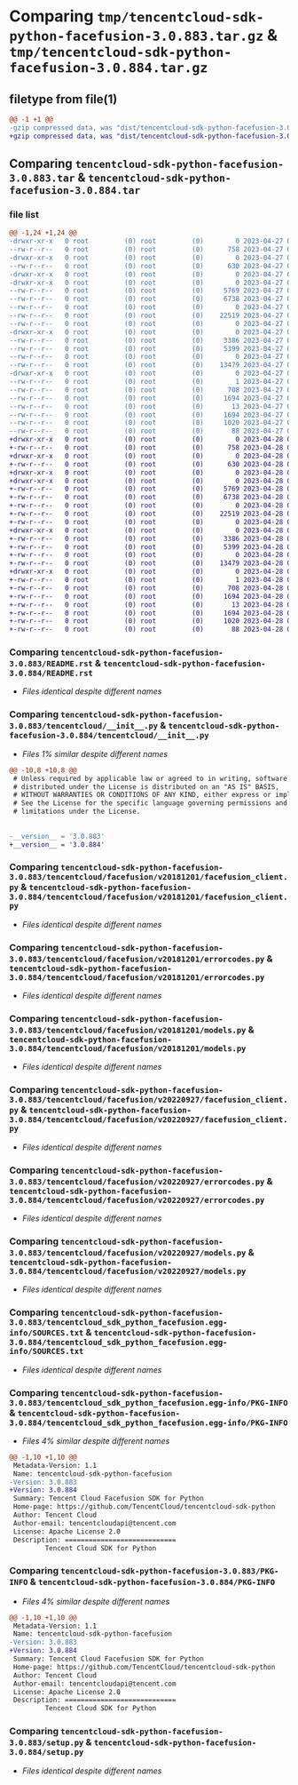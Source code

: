 # Comparing `tmp/tencentcloud-sdk-python-facefusion-3.0.883.tar.gz` & `tmp/tencentcloud-sdk-python-facefusion-3.0.884.tar.gz`

## filetype from file(1)

```diff
@@ -1 +1 @@
-gzip compressed data, was "dist/tencentcloud-sdk-python-facefusion-3.0.883.tar", last modified: Thu Apr 27 00:33:00 2023, max compression
+gzip compressed data, was "dist/tencentcloud-sdk-python-facefusion-3.0.884.tar", last modified: Fri Apr 28 02:19:37 2023, max compression
```

## Comparing `tencentcloud-sdk-python-facefusion-3.0.883.tar` & `tencentcloud-sdk-python-facefusion-3.0.884.tar`

### file list

```diff
@@ -1,24 +1,24 @@
-drwxr-xr-x   0 root         (0) root         (0)        0 2023-04-27 00:33:00.000000 tencentcloud-sdk-python-facefusion-3.0.883/
--rw-r--r--   0 root         (0) root         (0)      758 2023-04-27 00:33:00.000000 tencentcloud-sdk-python-facefusion-3.0.883/README.rst
-drwxr-xr-x   0 root         (0) root         (0)        0 2023-04-27 00:33:00.000000 tencentcloud-sdk-python-facefusion-3.0.883/tencentcloud/
--rw-r--r--   0 root         (0) root         (0)      630 2023-04-27 00:33:00.000000 tencentcloud-sdk-python-facefusion-3.0.883/tencentcloud/__init__.py
-drwxr-xr-x   0 root         (0) root         (0)        0 2023-04-27 00:33:00.000000 tencentcloud-sdk-python-facefusion-3.0.883/tencentcloud/facefusion/
-drwxr-xr-x   0 root         (0) root         (0)        0 2023-04-27 00:33:00.000000 tencentcloud-sdk-python-facefusion-3.0.883/tencentcloud/facefusion/v20181201/
--rw-r--r--   0 root         (0) root         (0)     5769 2023-04-27 00:33:00.000000 tencentcloud-sdk-python-facefusion-3.0.883/tencentcloud/facefusion/v20181201/facefusion_client.py
--rw-r--r--   0 root         (0) root         (0)     6738 2023-04-27 00:33:00.000000 tencentcloud-sdk-python-facefusion-3.0.883/tencentcloud/facefusion/v20181201/errorcodes.py
--rw-r--r--   0 root         (0) root         (0)        0 2023-04-27 00:33:00.000000 tencentcloud-sdk-python-facefusion-3.0.883/tencentcloud/facefusion/v20181201/__init__.py
--rw-r--r--   0 root         (0) root         (0)    22519 2023-04-27 00:33:00.000000 tencentcloud-sdk-python-facefusion-3.0.883/tencentcloud/facefusion/v20181201/models.py
--rw-r--r--   0 root         (0) root         (0)        0 2023-04-27 00:33:00.000000 tencentcloud-sdk-python-facefusion-3.0.883/tencentcloud/facefusion/__init__.py
-drwxr-xr-x   0 root         (0) root         (0)        0 2023-04-27 00:33:00.000000 tencentcloud-sdk-python-facefusion-3.0.883/tencentcloud/facefusion/v20220927/
--rw-r--r--   0 root         (0) root         (0)     3386 2023-04-27 00:33:00.000000 tencentcloud-sdk-python-facefusion-3.0.883/tencentcloud/facefusion/v20220927/facefusion_client.py
--rw-r--r--   0 root         (0) root         (0)     5399 2023-04-27 00:33:00.000000 tencentcloud-sdk-python-facefusion-3.0.883/tencentcloud/facefusion/v20220927/errorcodes.py
--rw-r--r--   0 root         (0) root         (0)        0 2023-04-27 00:33:00.000000 tencentcloud-sdk-python-facefusion-3.0.883/tencentcloud/facefusion/v20220927/__init__.py
--rw-r--r--   0 root         (0) root         (0)    13479 2023-04-27 00:33:00.000000 tencentcloud-sdk-python-facefusion-3.0.883/tencentcloud/facefusion/v20220927/models.py
-drwxr-xr-x   0 root         (0) root         (0)        0 2023-04-27 00:33:00.000000 tencentcloud-sdk-python-facefusion-3.0.883/tencentcloud_sdk_python_facefusion.egg-info/
--rw-r--r--   0 root         (0) root         (0)        1 2023-04-27 00:33:00.000000 tencentcloud-sdk-python-facefusion-3.0.883/tencentcloud_sdk_python_facefusion.egg-info/dependency_links.txt
--rw-r--r--   0 root         (0) root         (0)      708 2023-04-27 00:33:00.000000 tencentcloud-sdk-python-facefusion-3.0.883/tencentcloud_sdk_python_facefusion.egg-info/SOURCES.txt
--rw-r--r--   0 root         (0) root         (0)     1694 2023-04-27 00:33:00.000000 tencentcloud-sdk-python-facefusion-3.0.883/tencentcloud_sdk_python_facefusion.egg-info/PKG-INFO
--rw-r--r--   0 root         (0) root         (0)       13 2023-04-27 00:33:00.000000 tencentcloud-sdk-python-facefusion-3.0.883/tencentcloud_sdk_python_facefusion.egg-info/top_level.txt
--rw-r--r--   0 root         (0) root         (0)     1694 2023-04-27 00:33:00.000000 tencentcloud-sdk-python-facefusion-3.0.883/PKG-INFO
--rw-r--r--   0 root         (0) root         (0)     1020 2023-04-27 00:33:00.000000 tencentcloud-sdk-python-facefusion-3.0.883/setup.py
--rw-r--r--   0 root         (0) root         (0)       88 2023-04-27 00:33:00.000000 tencentcloud-sdk-python-facefusion-3.0.883/setup.cfg
+drwxr-xr-x   0 root         (0) root         (0)        0 2023-04-28 02:19:37.000000 tencentcloud-sdk-python-facefusion-3.0.884/
+-rw-r--r--   0 root         (0) root         (0)      758 2023-04-28 02:19:37.000000 tencentcloud-sdk-python-facefusion-3.0.884/README.rst
+drwxr-xr-x   0 root         (0) root         (0)        0 2023-04-28 02:19:37.000000 tencentcloud-sdk-python-facefusion-3.0.884/tencentcloud/
+-rw-r--r--   0 root         (0) root         (0)      630 2023-04-28 02:19:37.000000 tencentcloud-sdk-python-facefusion-3.0.884/tencentcloud/__init__.py
+drwxr-xr-x   0 root         (0) root         (0)        0 2023-04-28 02:19:37.000000 tencentcloud-sdk-python-facefusion-3.0.884/tencentcloud/facefusion/
+drwxr-xr-x   0 root         (0) root         (0)        0 2023-04-28 02:19:37.000000 tencentcloud-sdk-python-facefusion-3.0.884/tencentcloud/facefusion/v20181201/
+-rw-r--r--   0 root         (0) root         (0)     5769 2023-04-28 02:19:37.000000 tencentcloud-sdk-python-facefusion-3.0.884/tencentcloud/facefusion/v20181201/facefusion_client.py
+-rw-r--r--   0 root         (0) root         (0)     6738 2023-04-28 02:19:37.000000 tencentcloud-sdk-python-facefusion-3.0.884/tencentcloud/facefusion/v20181201/errorcodes.py
+-rw-r--r--   0 root         (0) root         (0)        0 2023-04-28 02:19:37.000000 tencentcloud-sdk-python-facefusion-3.0.884/tencentcloud/facefusion/v20181201/__init__.py
+-rw-r--r--   0 root         (0) root         (0)    22519 2023-04-28 02:19:37.000000 tencentcloud-sdk-python-facefusion-3.0.884/tencentcloud/facefusion/v20181201/models.py
+-rw-r--r--   0 root         (0) root         (0)        0 2023-04-28 02:19:37.000000 tencentcloud-sdk-python-facefusion-3.0.884/tencentcloud/facefusion/__init__.py
+drwxr-xr-x   0 root         (0) root         (0)        0 2023-04-28 02:19:37.000000 tencentcloud-sdk-python-facefusion-3.0.884/tencentcloud/facefusion/v20220927/
+-rw-r--r--   0 root         (0) root         (0)     3386 2023-04-28 02:19:37.000000 tencentcloud-sdk-python-facefusion-3.0.884/tencentcloud/facefusion/v20220927/facefusion_client.py
+-rw-r--r--   0 root         (0) root         (0)     5399 2023-04-28 02:19:37.000000 tencentcloud-sdk-python-facefusion-3.0.884/tencentcloud/facefusion/v20220927/errorcodes.py
+-rw-r--r--   0 root         (0) root         (0)        0 2023-04-28 02:19:37.000000 tencentcloud-sdk-python-facefusion-3.0.884/tencentcloud/facefusion/v20220927/__init__.py
+-rw-r--r--   0 root         (0) root         (0)    13479 2023-04-28 02:19:37.000000 tencentcloud-sdk-python-facefusion-3.0.884/tencentcloud/facefusion/v20220927/models.py
+drwxr-xr-x   0 root         (0) root         (0)        0 2023-04-28 02:19:37.000000 tencentcloud-sdk-python-facefusion-3.0.884/tencentcloud_sdk_python_facefusion.egg-info/
+-rw-r--r--   0 root         (0) root         (0)        1 2023-04-28 02:19:37.000000 tencentcloud-sdk-python-facefusion-3.0.884/tencentcloud_sdk_python_facefusion.egg-info/dependency_links.txt
+-rw-r--r--   0 root         (0) root         (0)      708 2023-04-28 02:19:37.000000 tencentcloud-sdk-python-facefusion-3.0.884/tencentcloud_sdk_python_facefusion.egg-info/SOURCES.txt
+-rw-r--r--   0 root         (0) root         (0)     1694 2023-04-28 02:19:37.000000 tencentcloud-sdk-python-facefusion-3.0.884/tencentcloud_sdk_python_facefusion.egg-info/PKG-INFO
+-rw-r--r--   0 root         (0) root         (0)       13 2023-04-28 02:19:37.000000 tencentcloud-sdk-python-facefusion-3.0.884/tencentcloud_sdk_python_facefusion.egg-info/top_level.txt
+-rw-r--r--   0 root         (0) root         (0)     1694 2023-04-28 02:19:37.000000 tencentcloud-sdk-python-facefusion-3.0.884/PKG-INFO
+-rw-r--r--   0 root         (0) root         (0)     1020 2023-04-28 02:19:37.000000 tencentcloud-sdk-python-facefusion-3.0.884/setup.py
+-rw-r--r--   0 root         (0) root         (0)       88 2023-04-28 02:19:37.000000 tencentcloud-sdk-python-facefusion-3.0.884/setup.cfg
```

### Comparing `tencentcloud-sdk-python-facefusion-3.0.883/README.rst` & `tencentcloud-sdk-python-facefusion-3.0.884/README.rst`

 * *Files identical despite different names*

### Comparing `tencentcloud-sdk-python-facefusion-3.0.883/tencentcloud/__init__.py` & `tencentcloud-sdk-python-facefusion-3.0.884/tencentcloud/__init__.py`

 * *Files 1% similar despite different names*

```diff
@@ -10,8 +10,8 @@
 # Unless required by applicable law or agreed to in writing, software
 # distributed under the License is distributed on an "AS IS" BASIS,
 # WITHOUT WARRANTIES OR CONDITIONS OF ANY KIND, either express or implied.
 # See the License for the specific language governing permissions and
 # limitations under the License.
 
 
-__version__ = '3.0.883'
+__version__ = '3.0.884'
```

### Comparing `tencentcloud-sdk-python-facefusion-3.0.883/tencentcloud/facefusion/v20181201/facefusion_client.py` & `tencentcloud-sdk-python-facefusion-3.0.884/tencentcloud/facefusion/v20181201/facefusion_client.py`

 * *Files identical despite different names*

### Comparing `tencentcloud-sdk-python-facefusion-3.0.883/tencentcloud/facefusion/v20181201/errorcodes.py` & `tencentcloud-sdk-python-facefusion-3.0.884/tencentcloud/facefusion/v20181201/errorcodes.py`

 * *Files identical despite different names*

### Comparing `tencentcloud-sdk-python-facefusion-3.0.883/tencentcloud/facefusion/v20181201/models.py` & `tencentcloud-sdk-python-facefusion-3.0.884/tencentcloud/facefusion/v20181201/models.py`

 * *Files identical despite different names*

### Comparing `tencentcloud-sdk-python-facefusion-3.0.883/tencentcloud/facefusion/v20220927/facefusion_client.py` & `tencentcloud-sdk-python-facefusion-3.0.884/tencentcloud/facefusion/v20220927/facefusion_client.py`

 * *Files identical despite different names*

### Comparing `tencentcloud-sdk-python-facefusion-3.0.883/tencentcloud/facefusion/v20220927/errorcodes.py` & `tencentcloud-sdk-python-facefusion-3.0.884/tencentcloud/facefusion/v20220927/errorcodes.py`

 * *Files identical despite different names*

### Comparing `tencentcloud-sdk-python-facefusion-3.0.883/tencentcloud/facefusion/v20220927/models.py` & `tencentcloud-sdk-python-facefusion-3.0.884/tencentcloud/facefusion/v20220927/models.py`

 * *Files identical despite different names*

### Comparing `tencentcloud-sdk-python-facefusion-3.0.883/tencentcloud_sdk_python_facefusion.egg-info/SOURCES.txt` & `tencentcloud-sdk-python-facefusion-3.0.884/tencentcloud_sdk_python_facefusion.egg-info/SOURCES.txt`

 * *Files identical despite different names*

### Comparing `tencentcloud-sdk-python-facefusion-3.0.883/tencentcloud_sdk_python_facefusion.egg-info/PKG-INFO` & `tencentcloud-sdk-python-facefusion-3.0.884/tencentcloud_sdk_python_facefusion.egg-info/PKG-INFO`

 * *Files 4% similar despite different names*

```diff
@@ -1,10 +1,10 @@
 Metadata-Version: 1.1
 Name: tencentcloud-sdk-python-facefusion
-Version: 3.0.883
+Version: 3.0.884
 Summary: Tencent Cloud Facefusion SDK for Python
 Home-page: https://github.com/TencentCloud/tencentcloud-sdk-python
 Author: Tencent Cloud
 Author-email: tencentcloudapi@tencent.com
 License: Apache License 2.0
 Description: ============================
         Tencent Cloud SDK for Python
```

### Comparing `tencentcloud-sdk-python-facefusion-3.0.883/PKG-INFO` & `tencentcloud-sdk-python-facefusion-3.0.884/PKG-INFO`

 * *Files 4% similar despite different names*

```diff
@@ -1,10 +1,10 @@
 Metadata-Version: 1.1
 Name: tencentcloud-sdk-python-facefusion
-Version: 3.0.883
+Version: 3.0.884
 Summary: Tencent Cloud Facefusion SDK for Python
 Home-page: https://github.com/TencentCloud/tencentcloud-sdk-python
 Author: Tencent Cloud
 Author-email: tencentcloudapi@tencent.com
 License: Apache License 2.0
 Description: ============================
         Tencent Cloud SDK for Python
```

### Comparing `tencentcloud-sdk-python-facefusion-3.0.883/setup.py` & `tencentcloud-sdk-python-facefusion-3.0.884/setup.py`

 * *Files identical despite different names*


